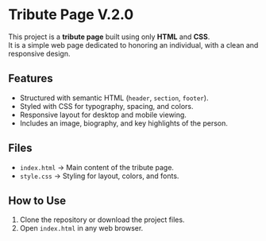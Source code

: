 # Tribute Page V.2.0

This project is a **tribute page** built using only **HTML** and **CSS**.  
It is a simple web page dedicated to honoring an individual, with a clean and responsive design.

## Features
- Structured with semantic HTML (`header`, `section`, `footer`).
- Styled with CSS for typography, spacing, and colors.
- Responsive layout for desktop and mobile viewing.
- Includes an image, biography, and key highlights of the person.

## Files
- `index.html` → Main content of the tribute page.  
- `style.css` → Styling for layout, colors, and fonts.  

## How to Use
1. Clone the repository or download the project files.  
2. Open `index.html` in any web browser.  
